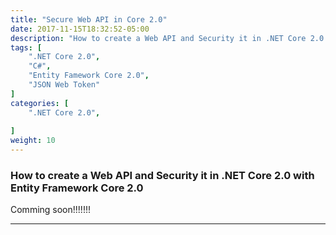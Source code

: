 ```yaml
---
title: "Secure Web API in Core 2.0"
date: 2017-11-15T18:32:52-05:00
description: "How to create a Web API and Security it in .NET Core 2.0 with Entity Framework Core 2.0. "
tags: [
    ".NET Core 2.0",
    "C#",
    "Entity Famework Core 2.0",
    "JSON Web Token"
]
categories: [
    ".NET Core 2.0",
   
]
weight: 10
---
```


### How to create a Web API and Security it in .NET Core 2.0 with Entity Framework Core 2.0

Comming soon!!!!!!!

---

